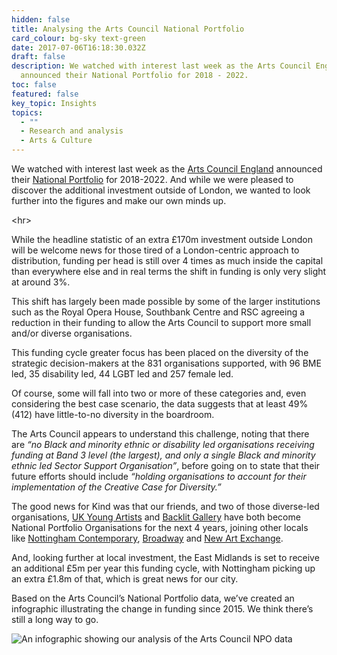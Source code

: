 ```yaml
---
hidden: false
title: Analysing the Arts Council National Portfolio
card_colour: bg-sky text-green
date: 2017-07-06T16:18:30.032Z
draft: false
description: ​We watched with interest last week as the Arts Council England
  announced their National Portfolio for 2018 - 2022.
toc: false
featured: false
key_topic: Insights
topics:
  - ""
  - Research and analysis
  - Arts & Culture
---
```

We watched with interest last week as the [Arts Council England](http://www.artscouncil.org.uk/) announced their [National Portfolio](http://www.artscouncil.org.uk/NPO) for 2018-2022. And while we were pleased to discover the additional investment outside of London, we wanted to look further into the figures and make our own minds up.

<﻿hr>

While the headline statistic of an extra £170m investment outside London will be welcome news for those tired of a London-centric approach to distribution, funding per head is still over 4 times as much inside the capital than everywhere else and in real terms the shift in funding is only very slight at around 3%.

This shift has largely been made possible by some of the larger institutions such as the Royal Opera House, Southbank Centre and RSC agreeing a reduction in their funding to allow the Arts Council to support more small and/or diverse organisations.

This funding cycle greater focus has been placed on the diversity of the strategic decision-makers at the 831 organisations supported, with 96 BME led, 35 disability led, 44 LGBT led and 257 female led.

Of course, some will fall into two or more of these categories and, even considering the best case scenario, the data suggests that at least 49% (412) have little-to-no diversity in the boardroom.

The Arts Council appears to understand this challenge, noting that there are *“no Black and minority ethnic or disability led organisations receiving funding at Band 3 level (the largest), and only a single Black and minority ethnic led Sector Support Organisation”*, before going on to state that their future efforts should include *“holding organisations to account for their implementation of the Creative Case for Diversity.”*

The good news for Kind was that our friends, and two of those diverse-led organisations, [UK Young Artists](http://www.ukyoungartists.co.uk/) and [Backlit Gallery](http://backlit.org.uk/) have both become National Portfolio Organisations for the next 4 years, joining other locals like [Nottingham Contemporary](http://www.nottinghamcontemporary.org/), [Broadway](http://www.broadway.org.uk/) and [New Art Exchange](http://www.nae.org.uk/).

And, looking further at local investment, the East Midlands is set to receive an additional £5m per year this funding cycle, with Nottingham picking up an extra £1.8m of that, which is great news for our city.

Based on the Arts Council’s National Portfolio data, we’ve created an infographic illustrating the change in funding since 2015. We think there’s still a long way to go.

![An infographic showing our analysis of the Arts Council NPO data](images/arts-council-portfolio-analysis-2018.png)